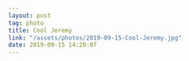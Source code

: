 ```yaml
---
layout: post
tag: photo
title: Cool Jeremy
link: "/assets/photos/2019-09-15-Cool-Jeremy.jpg"
date: 2019-09-15 14:20:07
---
```

